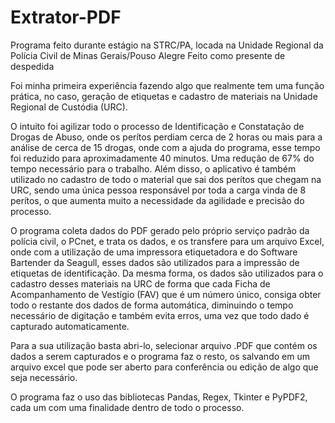 # Extrator-PDF

Programa feito durante estágio na STRC/PA, locada na Unidade Regional da Polícia Civil de Minas Gerais/Pouso Alegre
Feito como presente de despedida

Foi minha primeira experiência fazendo algo que realmente tem uma função prática, no caso, geração de etiquetas e cadastro de materiais na Unidade Regional de Custódia (URC).

O intuito foi agilizar todo o processo de Identificação e Constatação de Drogas de Abuso, onde os perítos perdiam cerca de 2 horas ou mais para a análise de cerca de 15 drogas,
onde com a ajuda do programa, esse tempo foi reduzido para aproximadamente 40 minutos. Uma redução de 67% do tempo necessário para o trabalho.
Além disso, o aplicativo é também utilizado no cadastro de todo o material que sai dos perítos que chegam na URC, sendo uma única pessoa responsável por toda a carga vinda de 8 perítos, o que aumenta muito a necessidade da agilidade e precisão do processo.

O programa coleta dados do PDF gerado pelo próprio serviço padrão da polícia civil, o PCnet, e trata os dados, e os transfere para um arquivo Excel, onde com a utilização de uma impressora etiquetadora e do Software Bartender da Seagull, esses dados são utilizados para a impressão de etiquetas de identificação. Da mesma forma, os dados são utilizados para o cadastro desses materiais na URC de forma que cada Ficha de Acompanhamento de Vestígio (FAV) que é um número único, consiga obter todo o restante dos dados de forma automática, diminuindo o tempo necessário de digitação e também evita erros, uma vez que todo dado é capturado automaticamente.

Para a sua utilização basta abri-lo, selecionar arquivo .PDF que contém os dados a serem capturados e o programa faz o resto, os salvando em um arquivo excel que pode ser aberto para conferência ou edição de algo que seja necessário.

O programa faz o uso das bibliotecas Pandas, Regex, Tkinter e PyPDF2, cada um com uma finalidade dentro de todo o processo.
